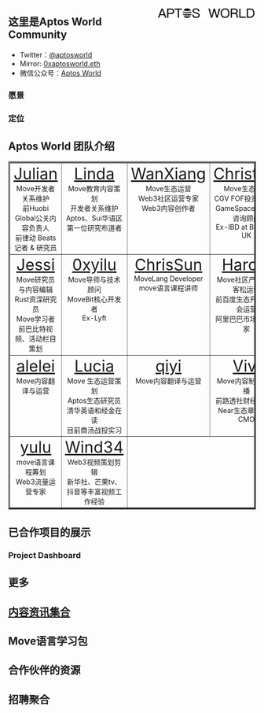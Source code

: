 <img 
    align="right" 
    style="pointer-events:none;" 
    src="./images/logofont.png" width=40%
/>

## 这里是Aptos World Community

- Twitter：[@aptosworld](https://twitter.com/aptosworld)
- Mirror: [0xaptosworld.eth](https://mirror.xyz/0xaptosworld.eth)
- 微信公众号：[Aptos World](./src/Wechat.md)

### 愿景

### 定位

## Aptos World 团队介绍
<table border="3">
    <tr>
        <td width=20% valign="top">
            <center>
                <font size = 6>
                    <a href="https://twitter.com/web3julian">Julian</a>
                </font>
                <br/>
                Move开发者关系维护<br/>
                前Huobi Global公关内容负责人<br/>
                前律动 Beats 记者 & 研究员
            </center>
        </td>
        <td width=20% valign="top">
            <center>
                <font size = 6>
                    <a href="https://twitter.com/linda_guagua">Linda</a>
                </font>
                <br/>
                Move教育内容策划<br/>
                开发者关系维护<br/>
                Aptos、Sui华语区第一位研究布道者
            </center>
        </td>
        <td width=20% valign="top">
            <center>
                <font size = 6>
                    <a href="https://twitter.com/JasmineWeb3">WanXiang</a>
                </font>
                <br/>
                Move生态运营<br/>
                Web3社区运营专家<br/>
                Web3内容创作者
            </center>
        </td>
        <td width=20% valign="top">
            <center>
                <font size = 6>
                    <a href="https://twitter.com/Bambibeer1">Christina</a>
                    </font>
                <br/>
                Move生态运营<br/>
                CGV FOF投资分析师<br/>
                GameSpace、Carv咨询顾问<br/>
                Ex-IBD at Barclays UK
            </center>
        </td>
            <td width=20% valign="top">
            <center>
                <font size = 6>
                    <a href="https://twitter.com/jolestar">Jelestar</a>
                    </font>
                <br/>
                Move导师与技术顾问<br/>
                Move Language Contributor<br/>
                Starcoin Core Developer<br/>
                WestarLabs Chief Architect
            </center>
        </td>
    </tr>
    <tr>
        <td width=20% valign="top">
            <center>
                <font size = 6>
                    <a href="https://twitter.com/Longdefi1">Jessi</a>
                </font>
                <br/>
                Move研究员与内容编辑<br/>
                Rust资深研究员<br/>
                Move学习者<br/>
                前巴比特视频、活动栏目策划
            </center>
        </td>
        <td width=20% valign="top">
            <center>
                <font size = 6>
                    <a href="https://twitter.com/0xyilu">0xyilu</a>
                </font>
                <br/>
                Move导师与技术顾问<br/>
                MoveBit核心开发者<br>
                Ex-Lyft
            </center>
        </td>
        <td width=20% valign="top">
            <center>
                <font size = 6>
                    <a href="https://twitter.com/chrissun12138">ChrisSun</a>
                </font>
                <br/>
                MoveLang Developer<br/>
                move语言课程讲师
            </center>
        </td>
        <td width=20% valign="top">
            <center>
                <font size = 6>
                    <a href="https://twitter.com/haroldxuu_">Harold</a>
                </font>
                <br/>
                Move社区产品与黑客松运营<br/>
                前百度生态开发者大会运营<br/>
                阿里巴巴市场营销专家
            </center>
        </td>
        <td width=20% valign="top">
            <center>
                <font size = 6>
                    <a href="https://twitter.com/gentlebreeze007">MengHuo</a>
                </font>
                <br/>
                Move生态社区运营<br/>
                数字游民<br/>
                瓦猫之夏的活动共建者<br/>
                自媒体和社群运营达人
            </center>
        </td>
    </tr>
    <tr>
        <td width=20% valign="top">
            <center>
                <font size = 6>
                    <a href="https://twitter.com/alalei_">alelei</a>
                </font>
                <br/>
                Move内容翻译与运营
            </center>
        </td>
        <td width=20% valign="top">
            <center>
                <font size = 6>
                    <a href="https://twitter.com/no_buscando">Lucia</a>
                </font>
                <br/>
                Move 生态运营策划<br/>
                Aptos生态研究员<br/>
                清华英语和经金在读<br/>
                目前商汤战投实习
            </center>
        </td>
        <td width=20% valign="top">
            <center>
                <font size = 6>
                    <a href="https://twitter.com/qiyixx7171">qiyi</a>
                </font>
                <br/>
                Move内容翻译与运营
            </center>
        </td>
        <td width=20% valign="top">
            <center>
                <font size = 6>
                    <a href="https://twitter.com/vivilinsv">Vivi</a>
                </font>
                <br/>
                Move内容制作与传播<br/>
                前路透社财经主持人<br/>
                Near生态章鱼网络CMO
            </center>
        </td>
        <td width=20% valign="top">
            <center>
                <font size = 6>
                    <a href="./">Chloe</a>
                </font>
                <br/>
                内容翻译与运营<br/>
                北大汇丰企业管理硕士
            </center>
        </td>
    </tr>
    </td>
    <tr>
        <td width=20% valign="top">
            <center>
                <font size = 6>
                    <a href="./">yulu</a>
                </font>
                <br/>
                move语言课程筹划<br/>
                Web3流量运营专家
            </center>
        </td>
        <td width=20% valign="top">
            <center>
                <font size = 6>
                    <a href="./">Wind34</a>
                </font>
                <br/>
                Web3视频策划剪辑<br/>
                新华社、芒果tv、抖音等丰富视频工作经验
            </center>
        </td>
    </tr>
</table>

## 已合作项目的展示

### Project Dashboard

## 更多

## [内容资讯集合](./src/myPost.md)

## Move语言学习包

## 合作伙伴的资源

## 招聘聚合